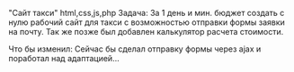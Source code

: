"Сайт такси"
    html,css,js,php
Задача: За 1 день и мин. бюджет создать с нулю рабочий сайт для 
такси с возможностью отправки формы заявки на почту. Так же позже
был добавлен калькулятор расчета стоимоcти.

Что бы изменил: Сейчас бы сделал отправку формы через ajax и поработал над адаптацией...